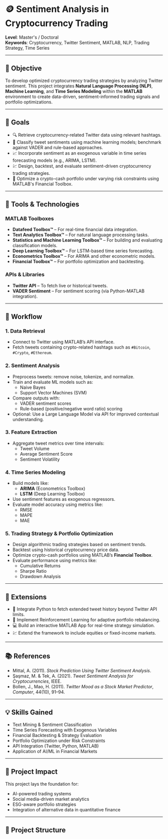 # 🪙 Sentiment Analysis in Cryptocurrency Trading

**Level**: Master's / Doctoral  
**Keywords**: Cryptocurrency, Twitter Sentiment, MATLAB, NLP, Trading Strategy, Time Series

---

## 📌 Objective

To develop optimized cryptocurrency trading strategies by analyzing Twitter sentiment. This project integrates **Natural Language Processing (NLP)**, **Machine Learning**, and **Time Series Modeling** within the **MATLAB** environment to create data-driven, sentiment-informed trading signals and portfolio optimizations.

---

## 🚀 Goals

- 🔍 Retrieve cryptocurrency-related Twitter data using relevant hashtags.
- 🧠 Classify tweet sentiments using machine learning models; benchmark against VADER and rule-based approaches.
- 📈 Incorporate sentiment as an exogenous variable in time series forecasting models (e.g., ARIMA, LSTM).
- 💹 Design, backtest, and evaluate sentiment-driven cryptocurrency trading strategies.
- 🧮 Optimize a crypto-cash portfolio under varying risk constraints using MATLAB's Financial Toolbox.

---

## 🔧 Tools & Technologies

### MATLAB Toolboxes
- **Datafeed Toolbox™** – For real-time financial data integration.
- **Text Analytics Toolbox™** – For natural language processing tasks.
- **Statistics and Machine Learning Toolbox™** – For building and evaluating classification models.
- **Deep Learning Toolbox™** – For LSTM-based time series forecasting.
- **Econometrics Toolbox™** – For ARIMA and other econometric models.
- **Financial Toolbox™** – For portfolio optimization and backtesting.

### APIs & Libraries
- **Twitter API** – To fetch live or historical tweets.
- **VADER Sentiment** – For sentiment scoring (via Python-MATLAB integration).

---

## 🧠 Workflow

### 1. Data Retrieval
- Connect to Twitter using MATLAB’s API interface.
- Fetch tweets containing crypto-related hashtags such as `#Bitcoin`, `#Crypto`, `#Ethereum`.

### 2. Sentiment Analysis
- Preprocess tweets: remove noise, tokenize, and normalize.
- Train and evaluate ML models such as:
  - Naive Bayes
  - Support Vector Machines (SVM)
- Compare outputs with:
  - VADER sentiment scores
  - Rule-based (positive/negative word ratio) scoring
- Optional: Use a Large Language Model via API for improved contextual understanding.

### 3. Feature Extraction
- Aggregate tweet metrics over time intervals:
  - Tweet Volume
  - Average Sentiment Score
  - Sentiment Volatility

### 4. Time Series Modeling
- Build models like:
  - **ARIMA** (Econometrics Toolbox)
  - **LSTM** (Deep Learning Toolbox)
- Use sentiment features as exogenous regressors.
- Evaluate model accuracy using metrics like:
  - RMSE
  - MAPE
  - MAE

### 5. Trading Strategy & Portfolio Optimization
- Design algorithmic trading strategies based on sentiment trends.
- Backtest using historical cryptocurrency price data.
- Optimize crypto-cash portfolios using MATLAB’s **Financial Toolbox**.
- Evaluate performance using metrics like:
  - Cumulative Returns
  - Sharpe Ratio
  - Drawdown Analysis

---

## 🔁 Extensions

- 🔄 Integrate Python to fetch extended tweet history beyond Twitter API limits.
- 🧠 Implement Reinforcement Learning for adaptive portfolio rebalancing.
- 💻 Build an interactive MATLAB App for real-time strategy simulation.
- 💹 Extend the framework to include equities or fixed-income markets.

---

## 📚 References

- Mittal, A. (2011). *Stock Prediction Using Twitter Sentiment Analysis*.
- Şaşmaz, M. & Tek, A. (2021). *Tweet Sentiment Analysis for Cryptocurrencies*, IEEE.
- Bollen, J., Mao, H. (2011). *Twitter Mood as a Stock Market Predictor*, *Computer*, 44(10), 91–94.

---

## 💡 Skills Gained

- Text Mining & Sentiment Classification
- Time Series Forecasting with Exogenous Variables
- Financial Backtesting & Strategy Evaluation
- Portfolio Optimization under Risk Constraints
- API Integration (Twitter, Python, MATLAB)
- Application of AI/ML in Financial Markets

---

## 🧾 Project Impact

This project lays the foundation for:
- AI-powered trading systems
- Social media-driven market analytics
- ESG-aware portfolio strategies
- Integration of alternative data in quantitative finance

---

## 📂 Project Structure

